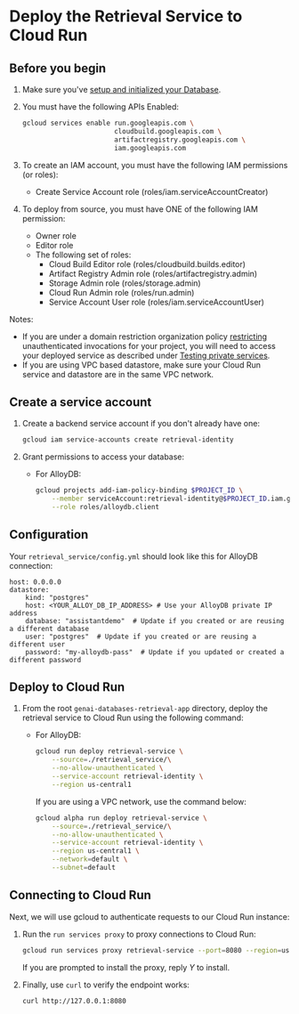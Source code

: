 # Deploy the Retrieval Service to Cloud Run

## Before you begin

1. Make sure you've [setup and initialized your
   Database](../README.md#setting-up-your-database).

1. You must have the following APIs Enabled:

    ```bash
    gcloud services enable run.googleapis.com \
                           cloudbuild.googleapis.com \
                           artifactregistry.googleapis.com \
                           iam.googleapis.com
    ```

1. To create an IAM account, you must have the following IAM permissions (or
   roles):
    - Create Service Account role (roles/iam.serviceAccountCreator)

1. To deploy from source, you must have ONE of the following IAM permission:
    - Owner role
    - Editor role
    - The following set of roles:
        - Cloud Build Editor role (roles/cloudbuild.builds.editor)
        - Artifact Registry Admin role (roles/artifactregistry.admin)
        - Storage Admin role  (roles/storage.admin)
        - Cloud Run Admin role (roles/run.admin)
        - Service Account User role (roles/iam.serviceAccountUser)

Notes:
* If you are under a domain restriction organization policy
  [restricting](https://cloud.google.com/run/docs/authenticating/public#domain-restricted-sharing)
  unauthenticated invocations for your project, you will need to access your
  deployed service as described under [Testing private
  services](https://cloud.google.com/run/docs/triggering/https-request#testing-private).
* If you are using VPC based datastore, make sure your Cloud Run service and datastore are in the same VPC network. 

## Create a service account

1. Create a backend service account if you don't already have one:

    ```bash
    gcloud iam service-accounts create retrieval-identity
    ```

1.  Grant permissions to access your database:

    * For AlloyDB:

        ```bash
        gcloud projects add-iam-policy-binding $PROJECT_ID \
            --member serviceAccount:retrieval-identity@$PROJECT_ID.iam.gserviceaccount.com \
            --role roles/alloydb.client
        ```

## Configuration

Your `retrieval_service/config.yml` should look like this for AlloyDB connection:

```
host: 0.0.0.0
datastore:
    kind: "postgres"
    host: <YOUR_ALLOY_DB_IP_ADDRESS> # Use your AlloyDB private IP address
    database: "assistantdemo"  # Update if you created or are reusing a different database
    user: "postgres"  # Update if you created or are reusing a different user
    password: "my-alloydb-pass"  # Update if you updated or created a different password
```


## Deploy to Cloud Run

1. From the root `genai-databases-retrieval-app` directory, deploy the retrieval
   service to Cloud Run using the following command:

    * For AlloyDB:

        ```bash
        gcloud run deploy retrieval-service \
            --source=./retrieval_service/\
            --no-allow-unauthenticated \
            --service-account retrieval-identity \
            --region us-central1
        ```

        If you are using a VPC network, use the command below:
        ```bash
        gcloud alpha run deploy retrieval-service \
            --source=./retrieval_service/\
            --no-allow-unauthenticated \
            --service-account retrieval-identity \
            --region us-central1 \
            --network=default \
            --subnet=default
        ```

## Connecting to Cloud Run

Next, we will use gcloud to authenticate requests to our Cloud Run instance:

1. Run the `run services proxy` to proxy connections to Cloud Run:

    ```bash
    gcloud run services proxy retrieval-service --port=8080 --region=us-central1
    ```

    If you are prompted to install the proxy, reply *Y* to install.

1. Finally, use `curl` to verify the endpoint works:

    ```bash
    curl http://127.0.0.1:8080
    ```
